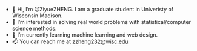 - 👋 Hi, I’m @ZiyueZHENG. I am a graduate student in Univeristy of Wisconsin Madison.
- 👀 I’m interested in solving real world problems with statistical/computer science methods.
- 🌱 I’m currently learning machine learning and web design.
- 📫 You can reach me at zzheng232@wisc.edu

<!---
ZiyueZHENG/ZiyueZHENG is a ✨ special ✨ repository because its `README.md` (this file) appears on your GitHub profile.
You can click the Preview link to take a look at your changes.
--->
